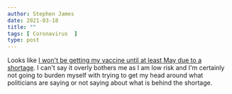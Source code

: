 ```yaml
---
author: Stephen James
date: 2021-03-18
title: ""
tags: [ Coronavirus  ]
type: post
---
```

Looks like [I won't be getting my vaccine until at least May due to a shortage](https://www.theguardian.com/world/2021/mar/17/nhs-covid-vaccine-rollout-under-50s-delayed-major-shortage?). I can't say it overly bothers me as I am low risk and I'm certainly not going to burden myself with trying to get my head around what politicians are saying or not saying about what is behind the shortage. 
